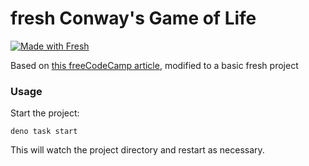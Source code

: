 # fresh Conway's Game of Life

[![Made with Fresh](https://fresh.deno.dev/fresh-badge-dark.svg)](https://fresh.deno.dev)

Based on
[this freeCodeCamp article](https://www.freecodecamp.org/news/coding-the-game-of-life-with-react-7de2385b7356/),
modified to a basic fresh project

### Usage

Start the project:

```
deno task start
```

This will watch the project directory and restart as necessary.
